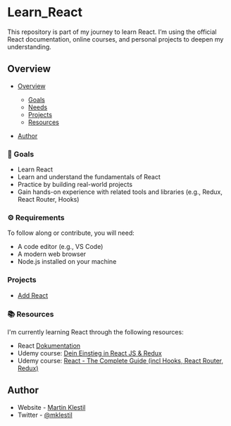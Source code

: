 # Learn_React
This repository is part of my journey to learn React. I’m using the official React documentation, online courses, and personal projects to deepen my understanding.


## Overview

- [Overview](#overview)
  - [Goals](#goals)
  - [Needs](#Needs)
  - [Projects](#projects)
  - [Resources](#resources)

- [Author](#author)

### 🎯 Goals
- Learn React
- Learn and understand the fundamentals of React
- Practice by building real-world projects
- Gain hands-on experience with related tools and libraries (e.g., Redux, React Router, Hooks)

### ⚙️ Requirements
To follow along or contribute, you will need:

- A code editor (e.g., VS Code)
- A modern web browser
- Node.js installed on your machine

### Projects
- [Add React](https://github.com/mklestil/Learn_React/tree/master/start-react)


### 📚 Resources
I'm currently learning React through the following resources:
- React [Dokumentation](https://reactjs.org/docs/getting-started.html)
- Udemy course: [Dein Einstieg in React JS & Redux](https://www.udemy.com/course/einstieg-in-react-und-redux/)
- Udemy course: [React - The Complete Guide (incl Hooks, React Router, Redux)
](https://www.udemy.com/course/react-the-complete-guide-incl-redux/)


## Author
- Website - [Martin Klestil](https://github.com/mklestil)
- Twitter - [@mklestil](https://twitter.com/MKlestil)
